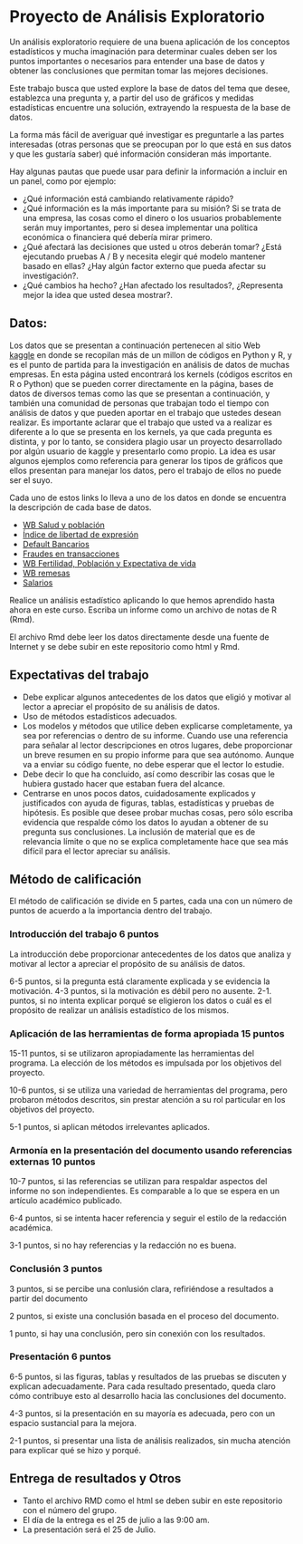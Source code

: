 # Proyecto de Análisis Exploratorio 

Un análisis exploratorio requiere de una buena aplicación de los conceptos estadísticos y mucha imaginación para determinar cuales deben ser los puntos importantes o necesarios para entender una base de datos y obtener las conclusiones que permitan tomar las mejores decisiones.

Este trabajo busca que usted explore la base de datos del tema que desee, establezca una pregunta y, a partir del uso de gráficos y medidas estadísticas encuentre una solución, extrayendo la respuesta de la base de datos.

La forma más fácil de averiguar qué investigar es preguntarle a las partes interesadas (otras personas que se preocupan por lo que está en sus datos y que les gustaría saber) qué información consideran más importante.

Hay algunas pautas que puede usar para definir la información a incluir en un panel, como por ejemplo:

* ¿Qué información está cambiando relativamente rápido? 
* ¿Qué información es la más importante para su misión? Si se trata de una empresa, las cosas como el dinero o los usuarios probablemente serán muy importantes, pero si desea implementar una política económica o financiera qué debería mirar primero.
* ¿Qué afectará las decisiones que usted u otros deberán tomar? ¿Está ejecutando pruebas A / B y necesita elegir qué modelo mantener basado en ellas?  ¿Hay algún factor externo que pueda afectar su investigación?.
* ¿Qué cambios ha hecho? ¿Han afectado los resultados?, ¿Representa mejor la idea que usted desea mostrar?.

## Datos:

Los datos que se presentan a continuación pertenecen al sitio Web  
<a href="https://www.kaggle.com/">kaggle</a> en donde se recopilan más de un millon de códigos en Python y R, y es el punto de partida para la investigación en análisis de datos de muchas empresas. En esta página usted encontrará los kernels (códigos escritos en R o Python) que se pueden correr directamente en la página, bases de datos de diversos temas como las que se presentan a continuación, y también una comunidad de personas que trabajan todo el tiempo con análisis de datos y que pueden aportar en el trabajo que ustedes desean realizar. Es importante aclarar que el trabajo que usted va a realizar es diferente a lo que se presenta en los kernels, ya que cada pregunta es distinta, y por lo tanto, se considera plagio usar un proyecto desarrollado por algún usuario de kaggle y presentarlo como propio. La idea es usar algunos ejemplos como referencia para generar los tipos de gráficos que ellos presentan para manejar los datos, pero el trabajo de ellos no puede ser el suyo. 


 Cada uno de estos links lo lleva a uno de los datos en donde se encuentra la descripción de cada base de datos.

* <a href="https://www.kaggle.com/theworldbank/world-bank-health-population/home/">WB Salud y población</a>
* <a href="https://www.kaggle.com/gsutters/the-human-freedom-index/home/">Índice de libertad de expresión</a>
* <a href="https://www.kaggle.com/fdic/bank-failures/">Default Bancarios</a>
* <a href="https://www.kaggle.com/ntnu-testimon/paysim1/home/">Fraudes en transacciones</a>
* <a href="https://www.kaggle.com/gemartin/world-bank-data-1960-to-2016/home/">WB Fertilidad, Población y Expectativa de vida</a>
* <a href="https://www.kaggle.com/theworldbank/worldwide-economic-remittances/">WB remesas</a>
* <a href="https://www.kaggle.com/johnolafenwa/us-census-data/home/">Salarios</a>



Realice un análisis estadístico aplicando lo que hemos aprendido hasta ahora en este curso. Escriba un informe como un archivo de notas de R (Rmd). 

El archivo Rmd debe leer los datos directamente desde una fuente de Internet y se debe subir en este repositorio como html y Rmd.

 


## Expectativas del trabajo

* Debe explicar algunos antecedentes de los datos que eligió y motivar al lector a apreciar el propósito de su análisis de datos.
* Uso de métodos estadísticos adecuados.
* Los modelos y métodos que utilice deben explicarse completamente, ya sea por referencias o dentro de su informe. Cuando use una referencia para señalar al lector descripciones en otros lugares, debe proporcionar un breve resumen en su propio informe para que sea autónomo. Aunque va a enviar su código fuente, no debe esperar que el lector lo estudie.
* Debe decir lo que ha concluido, así como describir las cosas que le hubiera gustado hacer que estaban fuera del alcance.
* Centrarse en unos pocos datos, cuidadosamente explicados y justificados con ayuda de figuras, tablas, estadísticas y pruebas de hipótesis. Es posible que desee probar muchas cosas, pero sólo escriba evidencia que respalde cómo los datos lo ayudan a obtener de su pregunta sus conclusiones. La inclusión de material que es de relevancia límite o que no se explica completamente hace que sea más difícil para el lector apreciar su análisis.

## Método de calificación

El método de calificación se divide en 5 partes, cada una con un número de puntos de acuerdo a la importancia dentro del trabajo.

### Introducción del trabajo 6 puntos

La introducción debe proporcionar antecedentes de los datos que analiza y motivar al lector a apreciar el propósito de su análisis de datos.

6-5 puntos, si la pregunta está claramente explicada y se evidencia la motivación. 
4-3 puntos, si la motivación es débil pero no ausente.
2-1. puntos, si no intenta explicar porqué se eligieron los datos o cuál es el propósito de realizar un análisis estadístico de los mismos.

### Aplicación de las herramientas de forma apropiada 15 puntos

15-11 puntos, si se utilizaron apropiadamente las herramientas del programa. La elección de los métodos es impulsada por los objetivos del proyecto.

10-6 puntos, si se utiliza una variedad de herramientas del programa, pero probaron  métodos descritos, sin prestar atención a su rol particular en los objetivos del proyecto.

5-1 puntos, si aplican métodos irrelevantes aplicados.

### Armonía en la presentación del documento usando referencias externas 10 puntos

10-7 puntos, si las referencias se utilizan para respaldar aspectos del informe no son independientes. Es comparable a lo que se espera en un artículo académico publicado.


6-4 puntos, si se intenta hacer referencia y seguir el estilo de la redacción académica.


3-1 puntos, si no hay referencias y la redacción no es buena.

### Conclusión 3 puntos 

3 puntos, si se percibe una conlusión clara, refiriéndose a resultados a partir del documento 

2 puntos, si existe una conclusión basada en el proceso del documento. 

1 punto, si hay una conclusión, pero sin conexión con los resultados. 


### Presentación 6 puntos

6-5 puntos, si las figuras, tablas y resultados de las pruebas se discuten y explican adecuadamente. Para cada resultado presentado, queda claro cómo contribuye esto al desarrollo hacia las conclusiones del documento.

4-3 puntos, si la presentación en su mayoría es adecuada, pero con un espacio sustancial para la mejora.

2-1 puntos, si presentar una lista de análisis realizados, sin mucha atención para explicar qué se hizo y porqué.


## Entrega de resultados y Otros 


* Tanto el archivo RMD como el html se deben subir en este repositorio con el número del grupo.
* El día de la entrega es el 25 de julio a las 9:00 am.
* La presentación será el 25 de Julio.


